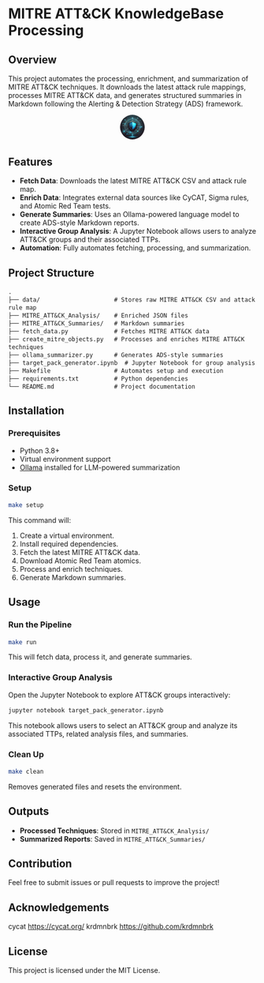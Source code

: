 # MITRE ATT&CK KnowledgeBase Processing

## Overview

This project automates the processing, enrichment, and summarization of MITRE ATT&CK techniques. It downloads the latest attack rule mappings, processes MITRE ATT&CK data, and generates structured summaries in Markdown following the Alerting & Detection Strategy (ADS) framework. 

<p align="center">
    <img src="shield.webp" alt="MITRE ATT&CK" width="10%" style="border-radius: 50%;">
</p>

## Features
- **Fetch Data**: Downloads the latest MITRE ATT&CK CSV and attack rule map.
- **Enrich Data**: Integrates external data sources like CyCAT, Sigma rules, and Atomic Red Team tests.
- **Generate Summaries**: Uses an Ollama-powered language model to create ADS-style Markdown reports.
- **Interactive Group Analysis**: A Jupyter Notebook allows users to analyze ATT&CK groups and their associated TTPs.
- **Automation**: Fully automates fetching, processing, and summarization.

## Project Structure
```
.
├── data/                     # Stores raw MITRE ATT&CK CSV and attack rule map
├── MITRE_ATT&CK_Analysis/    # Enriched JSON files
├── MITRE_ATT&CK_Summaries/   # Markdown summaries
├── fetch_data.py             # Fetches MITRE ATT&CK data
├── create_mitre_objects.py   # Processes and enriches MITRE ATT&CK techniques
├── ollama_summarizer.py      # Generates ADS-style summaries
├── target_pack_generator.ipynb  # Jupyter Notebook for group analysis
├── Makefile                  # Automates setup and execution
├── requirements.txt          # Python dependencies
└── README.md                 # Project documentation
```

## Installation
### Prerequisites
- Python 3.8+
- Virtual environment support
- [Ollama](https://ollama.com) installed for LLM-powered summarization

### Setup
```sh
make setup
```
This command will:
1. Create a virtual environment.
2. Install required dependencies.
3. Fetch the latest MITRE ATT&CK data.
4. Download Atomic Red Team atomics.
5. Process and enrich techniques.
6. Generate Markdown summaries.

## Usage
### Run the Pipeline
```sh
make run
```
This will fetch data, process it, and generate summaries.

### Interactive Group Analysis
Open the Jupyter Notebook to explore ATT&CK groups interactively:
```sh
jupyter notebook target_pack_generator.ipynb
```
This notebook allows users to select an ATT&CK group and analyze its associated TTPs, related analysis files, and summaries.

### Clean Up
```sh
make clean
```
Removes generated files and resets the environment.

## Outputs
- **Processed Techniques**: Stored in `MITRE_ATT&CK_Analysis/`
- **Summarized Reports**: Saved in `MITRE_ATT&CK_Summaries/`

## Contribution
Feel free to submit issues or pull requests to improve the project!

## Acknowledgements
cycat https://cycat.org/
krdmnbrk https://github.com/krdmnbrk

## License
This project is licensed under the MIT License.